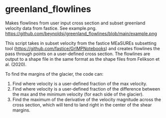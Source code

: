 # greenland_flowlines
Makes flowlines from user input cross section and subset greenland velocity data from fastice. See example.png.
https://github.com/beynoldsj/greenland_flowlines/blob/main/example.png 

This script takes in subset velocity from the fastice MEaSUREs subsetting tool (https://github.com/fastice/GrIMPNotebooks) and creates flowlines the pass through points on a user-defined cross section. The flowlines are output to a shape file in the same format as the shape files from Felikson et al. (2020).

To find the margins of the glacier, the code can:
1) Find where velocity is a user-defined fraction of the max velocity.
2) Find where velocity is a user-defined fraction of the difference between the max and the minimum velocity (for each side of the glacier).
3) Find the maximum of the derivative of the velocity magnitude across the cross section, which will tend to land right in the center of the shear margins.
